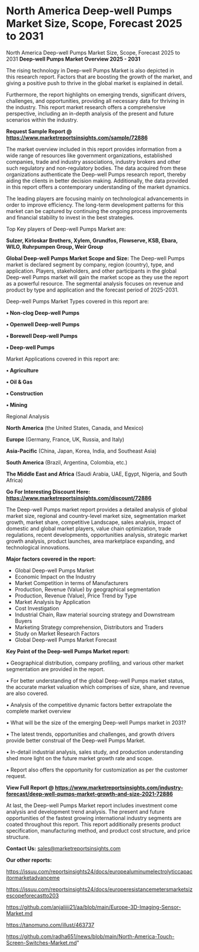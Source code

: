 # North America Deep-well Pumps Market Size, Scope, Forecast 2025 to 2031
North America Deep-well Pumps Market Size, Scope, Forecast 2025 to 2031
<Strong> Deep-well Pumps Market Overview 2025 - 2031</strong>

The rising technology in Deep-well Pumps Market is also depicted in this research report. Factors that are boosting the growth of the market, and giving a positive push to thrive in the global market is explained in detail.

Furthermore, the report highlights on emerging trends, significant drivers, challenges, and opportunities, providing all necessary data for thriving in the industry. This report market research offers a comprehensive perspective, including an in-depth analysis of the present and future scenarios within the industry.

<strong>Request Sample Report @ <a href=https://www.marketreportsinsights.com/sample/72886>https://www.marketreportsinsights.com/sample/72886</a></strong>

The market overview included in this report provides information from a wide range of resources like government organizations, established companies, trade and industry associations, industry brokers and other such regulatory and non-regulatory bodies. The data acquired from these organizations authenticate the Deep-well Pumps research report, thereby aiding the clients in better decision making. Additionally, the data provided in this report offers a contemporary understanding of the market dynamics.

The leading players are focusing mainly on technological advancements in order to improve efficiency. The long-term development patterns for this market can be captured by continuing the ongoing process improvements and financial stability to invest in the best strategies.

Top Key players of Deep-well Pumps Market are:

<strong>Sulzer, Kirloskar Brothers, Xylem, Grundfos, Flowserve, KSB, Ebara, WILO, Ruhrpumpen Group, Weir Group</strong>

<strong><b>Global Deep-well Pumps Market Scope and Size:</b></strong>
The Deep-well Pumps market is declared segment by company, region (country), type, and application. Players, stakeholders, and other participants in the global Deep-well Pumps market will gain the market scope as they use the report as a powerful resource. The segmental analysis focuses on revenue and product by type and application and the forecast period of 2025-2031.

Deep-well Pumps Market Types covered in this report are:

<strong>• Non-clog Deep-well Pumps

• Openwell Deep-well Pumps

• Borewell Deep-well Pumps

• Deep-well Pumps</strong>

Market Applications covered in this report are:

<strong>• Agriculture

• Oil & Gas

• Construction

• Mining</strong> 

Regional Analysis

<strong>North America</strong> (the United States, Canada, and Mexico)

<strong>Europe</strong> (Germany, France, UK, Russia, and Italy)

<strong>Asia-Pacific</strong> (China, Japan, Korea, India, and Southeast Asia)

<strong>South America</strong> (Brazil, Argentina, Colombia, etc.)

<strong>The Middle East and Africa</strong> (Saudi Arabia, UAE, Egypt, Nigeria, and South Africa)

<strong>Go For Interesting Discount Here: <a href=https://www.marketreportsinsights.com/discount/72886>https://www.marketreportsinsights.com/discount/72886</a></strong>

The Deep-well Pumps market report provides a detailed analysis of global market size, regional and country-level market size, segmentation market growth, market share, competitive Landscape, sales analysis, impact of domestic and global market players, value chain optimization, trade regulations, recent developments, opportunities analysis, strategic market growth analysis, product launches, area marketplace expanding, and technological innovations.

<strong><b>Major factors covered in the report:</b></strong>
<ul>
  <li>Global Deep-well Pumps Market </li>
  <li>Economic Impact on the Industry</li>
  <li>Market Competition in terms of Manufacturers</li>
  <li>Production, Revenue (Value) by geographical segmentation</li>
  <li>Production, Revenue (Value), Price Trend by Type</li>
  <li>Market Analysis by Application</li>
  <li>Cost Investigation</li>
  <li>Industrial Chain, Raw material sourcing strategy and Downstream Buyers</li>
  <li>Marketing Strategy comprehension, Distributors and Traders</li>
  <li>Study on Market Research Factors</li>
  <li>Global Deep-well Pumps Market Forecast</li>
</ul>

<strong><b>Key Point of the Deep-well Pumps Market report:</b></strong>

• Geographical distribution, company profiling, and various other market segmentation are provided in the report.

• For better understanding of the global Deep-well Pumps market status, the accurate market valuation which comprises of size, share, and revenue are also covered.

• Analysis of the competitive dynamic factors better extrapolate the complete market overview

• What will be the size of the emerging Deep-well Pumps market in 2031?

• The latest trends, opportunities and challenges, and growth drivers provide better construal of the Deep-well Pumps Market.

• In-detail industrial analysis, sales study, and production understanding shed more light on the future market growth rate and scope.

• Report also offers the opportunity for customization as per the customer request.

<strong><b>View Full Report @ <a href=https://www.marketreportsinsights.com/industry-forecast/deep-well-pumps-market-growth-and-size-2021-72886>https://www.marketreportsinsights.com/industry-forecast/deep-well-pumps-market-growth-and-size-2021-72886</a></b></strong>


At last, the Deep-well Pumps Market report includes investment come analysis and development trend analysis. The present and future opportunities of the fastest growing international industry segments are coated throughout this report. This report additionally presents product specification, manufacturing method, and product cost structure, and price structure.

<strong>Contact Us:</strong>
sales@marketreportsinsights.com

<strong>Our other reports:</strong>

<a href=https://issuu.com/reportsinsights24/docs/europealuminumelectrolyticcapacitormarketadvanceme>https://issuu.com/reportsinsights24/docs/europealuminumelectrolyticcapacitormarketadvanceme</a>

<a href=https://issuu.com/reportsinsights24/docs/europeresistancemetersmarketsizescopeforecastto203>https://issuu.com/reportsinsights24/docs/europeresistancemetersmarketsizescopeforecastto203</a>

<a href=https://github.com/anjaliiii21/aa/blob/main/Europe-3D-Imaging-Sensor-Market.md>https://github.com/anjaliiii21/aa/blob/main/Europe-3D-Imaging-Sensor-Market.md</a>

<a href=https://tanomuno.com/illust/463737>https://tanomuno.com/illust/463737</a>

<a href=https://github.com/radha651/news/blob/main/North-America-Touch-Screen-Switches-Market.md>https://github.com/radha651/news/blob/main/North-America-Touch-Screen-Switches-Market.md</a>"
